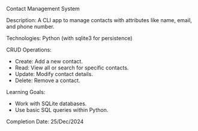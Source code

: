 Contact Management System

Description: A CLI app to manage contacts with attributes like name, email, and phone number.

Technologies: Python (with sqlite3 for persistence)

CRUD Operations:
- Create: Add a new contact.
- Read: View all or search for specific contacts.
- Update: Modify contact details.
- Delete: Remove a contact.

Learning Goals:
- Work with SQLite databases.
- Use basic SQL queries within Python.

Completion Date: 25/Dec/2024